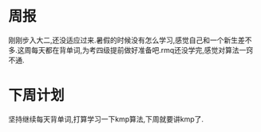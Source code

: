 # 周报
刚刚步入大二,还没适应过来.暑假的时候没有怎么学习,感觉自己和一个新生差不多.这周每天都在背单词,为考四级提前做好准备吧.rmq还没学完,感觉对算法一窍不通.
# 下周计划
坚持继续每天背单词,打算学习一下kmp算法,下周就要讲kmp了.

